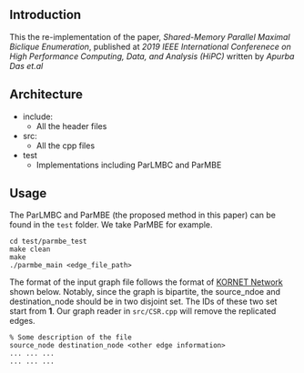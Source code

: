 ## Introduction

This the re-implementation of the paper, *Shared-Memory Parallel Maximal Biclique Enumeration*, published at *2019 IEEE International Conferenece on High Performance Computing, Data, and Analysis (HiPC)* written by *Apurba Das et.al*

## Architecture

- include:
    - All the header files
- src:
    - All the cpp files
- test
    - Implementations including ParLMBC and ParMBE


## Usage

The ParLMBC and ParMBE (the proposed method in this paper) can be found in the `test` folder.
We take ParMBE for example. 

```shell
cd test/parmbe_test
make clean
make
./parmbe_main <edge_file_path>
```

The format of the input graph file follows the format of [KORNET Network](http://konect.cc/networks/) shown below.
Notably, since the graph is bipartite, the source_ndoe and destination_node should be in two disjoint set. 
The IDs of these two set start from **1**. Our graph reader in `src/CSR.cpp` will remove the replicated edges.

```
% Some description of the file
source_node destination_node <other edge information>
... ... ...
... ... ...
```

